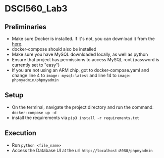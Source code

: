 # DSCI560_Lab3

## Preliminaries
- Make sure Docker is installed. If it's not, you can download it from the [here](https://www.docker.com/products/docker-desktop). 
- docker-compose should also be installed
- Make sure you have MySQL downloaded locally, as well as python
- Ensure that project has permissions to access MySQL root (password is currently set to "easy")
- If you are not using an ARM chip, got to docker-compose.yaml and change line 4 to `image: mysql:latest` and line 14 to `image: phpmyadmin/phpmyadmin`
  
## Setup
- On the terminal, navigate the project directory and run the command: `docker-compose up -d`
- install the requirements via `pip3 install -r requirements.txt`
  
## Execution
- Run `python <file_name>`
- Access the Database UI at the url `http://localhost:8080/phpmyadmin`
